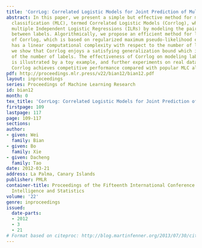 ```yaml
---
title: 'CorrLog: Correlated Logistic Models for Joint Prediction of Multiple Labels'
abstract: In this paper, we present a simple but effective method for multi-label
  classification (MLC), termed Correlated Logistic Models (Corrlog), which extends
  multiple Independent Logistic Regressions (ILRs) by modeling the pairwise correlation
  between labels. Algorithmically, we propose an efficient method for learning parameters
  of Corrlog, which is based on regularized maximum pseudo-likelihood estimation and
  has a linear computational complexity with respect to the number of labels. Theoretically,
  we show that Corrlog enjoys a satisfying generalization bound which is independent
  of the number of labels. The effectiveness of Corrlog on modeling label correlations
  is illustrated by a toy example, and further experiments on real data show that
  Corrlog achieves competitive performance compared with popular MLC algorithms.
pdf: http://proceedings.mlr.press/v22/bian12/bian12.pdf
layout: inproceedings
series: Proceedings of Machine Learning Research
id: bian12
month: 0
tex_title: 'CorrLog: Correlated Logistic Models for Joint Prediction of Multiple Labels'
firstpage: 109
lastpage: 117
page: 109-117
sections: 
author:
- given: Wei
  family: Bian
- given: Bo
  family: Xie
- given: Dacheng
  family: Tao
date: 2012-03-21
address: La Palma, Canary Islands
publisher: PMLR
container-title: Proceedings of the Fifteenth International Conference on Artificial
  Intelligence and Statistics
volume: '22'
genre: inproceedings
issued:
  date-parts:
  - 2012
  - 3
  - 21
# Format based on citeproc: http://blog.martinfenner.org/2013/07/30/citeproc-yaml-for-bibliographies/
---
```


